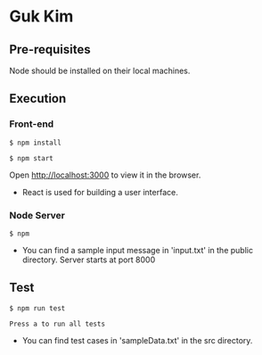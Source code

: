# Guk Kim
## Pre-requisites
Node should be installed on their local machines.

## Execution
### Front-end
`
$ npm install
`

`
$ npm start
`

Open [http://localhost:3000](http://localhost:3000) to view it in the browser.
- React is used for building a user interface. 

### Node Server
`
$ npm 
`
- You can find a sample input message in 'input.txt' in the public directory.
Server starts at port 8000

## Test

`
$ npm run test 
`

`
Press a to run all tests
`
- You can find test cases in 'sampleData.txt' in the src directory.
